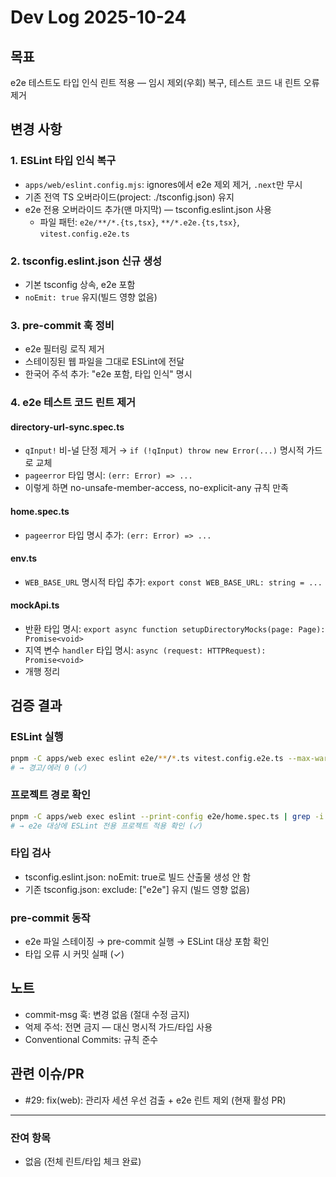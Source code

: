 # Dev Log 2025-10-24

## 목표
e2e 테스트도 타입 인식 린트 적용 — 임시 제외(우회) 복구, 테스트 코드 내 린트 오류 제거

## 변경 사항

### 1. ESLint 타입 인식 복구
- `apps/web/eslint.config.mjs`: ignores에서 e2e 제외 제거, `.next`만 무시
- 기존 전역 TS 오버라이드(project: ./tsconfig.json) 유지
- e2e 전용 오버라이드 추가(맨 마지막) — tsconfig.eslint.json 사용
  - 파일 패턴: `e2e/**/*.{ts,tsx}`, `**/*.e2e.{ts,tsx}`, `vitest.config.e2e.ts`

### 2. tsconfig.eslint.json 신규 생성
- 기본 tsconfig 상속, e2e 포함
- `noEmit: true` 유지(빌드 영향 없음)

### 3. pre-commit 훅 정비
- e2e 필터링 로직 제거
- 스테이징된 웹 파일을 그대로 ESLint에 전달
- 한국어 주석 추가: "e2e 포함, 타입 인식" 명시

### 4. e2e 테스트 코드 린트 제거

#### directory-url-sync.spec.ts
- `qInput!` 비-널 단정 제거 → `if (!qInput) throw new Error(...)` 명시적 가드로 교체
- `pageerror` 타입 명시: `(err: Error) => ...`
- 이렇게 하면 no-unsafe-member-access, no-explicit-any 규칙 만족

#### home.spec.ts
- `pageerror` 타입 명시 추가: `(err: Error) => ...`

#### env.ts
- `WEB_BASE_URL` 명시적 타입 추가: `export const WEB_BASE_URL: string = ...`

#### mockApi.ts
- 반환 타입 명시: `export async function setupDirectoryMocks(page: Page): Promise<void>`
- 지역 변수 `handler` 타입 명시: `async (request: HTTPRequest): Promise<void>`
- 개행 정리

## 검증 결과

### ESLint 실행
```bash
pnpm -C apps/web exec eslint e2e/**/*.ts vitest.config.e2e.ts --max-warnings=0
# → 경고/에러 0 (✓)
```

### 프로젝트 경로 확인
```bash
pnpm -C apps/web exec eslint --print-config e2e/home.spec.ts | grep -i tsconfig.eslint.json
# → e2e 대상에 ESLint 전용 프로젝트 적용 확인 (✓)
```

### 타입 검사
- tsconfig.eslint.json: noEmit: true로 빌드 산출물 생성 안 함
- 기존 tsconfig.json: exclude: ["e2e"] 유지 (빌드 영향 없음)

### pre-commit 동작
- e2e 파일 스테이징 → pre-commit 실행 → ESLint 대상 포함 확인
- 타입 오류 시 커밋 실패 (✓)

## 노트
- commit-msg 훅: 변경 없음 (절대 수정 금지)
- 억제 주석: 전면 금지 — 대신 명시적 가드/타입 사용
- Conventional Commits: 규칙 준수

## 관련 이슈/PR
- #29: fix(web): 관리자 세션 우선 검출 + e2e 린트 제외 (현재 활성 PR)

---

### 잔여 항목
- 없음 (전체 린트/타입 체크 완료)

